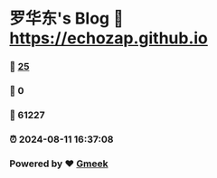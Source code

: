 # 罗华东's Blog :link: https://echozap.github.io 
### :page_facing_up: [25](https://echozap.github.io/tag.html) 
### :speech_balloon: 0 
### :hibiscus: 61227 
### :alarm_clock: 2024-08-11 16:37:08 
### Powered by :heart: [Gmeek](https://github.com/Meekdai/Gmeek)
